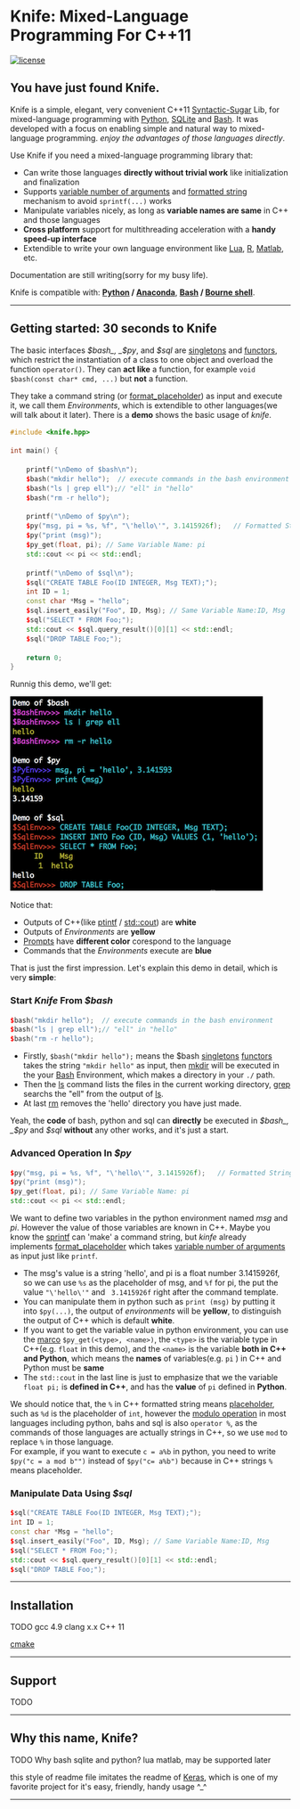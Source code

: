 # Knife: Mixed-Language Programming For C++11


[![license](https://img.shields.io/github/license/mashape/apistatus.svg?maxAge=2592000)](https://github.com/FeifanXu/knife/blob/master/LICENSE)

## You have just found Knife.

Knife is a simple, elegant, very convenient C++11 [Syntactic-Sugar](https://en.wikipedia.org/wiki/Syntactic_sugar) Lib, for mixed-language programming with [Python](https://www.python.org/), [SQLite](https://www.sqlite.org/) and [Bash](https://www.gnu.org/software/bash/). It was developed with a focus on enabling simple and natural way to mixed-language programming. *enjoy the advantages of those languages directly*.

Use Knife if you need a mixed-language programming library that:

- Can write those languages **directly without trivial work** like initialization and finalization
- Supports [variable number of arguments](http://publications.gbdirect.co.uk/c_book/chapter9/stdarg.html) and [formatted string](https://en.wikipedia.org/wiki/Printf_format_string) mechanism to avoid ```sprintf(...)``` works
- Manipulate variables nicely, as long as **variable names are same** in C++ and those languages
- **Cross platform** support for multithreading acceleration with a **handy speed-up interface**
- Extendible to write your own language environment like [Lua](http://www.lua.org/), [R](https://www.r-project.org/), [Matlab](https://www.mathworks.com/products/matlab.html), etc.


Documentation are still writing(sorry for my busy life).

Knife is compatible with: __[Python](https://www.python.org/) / [Anaconda](https://www.anaconda.com/what-is-anaconda/)__, __[Bash](https://en.wikipedia.org/wiki/Bash_(Unix_shell)) / [Bourne shell](https://en.wikipedia.org/wiki/Bourne_shell)__.


------------------

## Getting started: 30 seconds to Knife  
The basic interfaces _$bash_, _$py_, and _$sql_ are [singletons](https://en.wikipedia.org/wiki/Singleton_pattern) and [functors](https://www.cprogramming.com/tutorial/functors-function-objects-in-c++.html), which restrict the instantiation of a class to one object and overload the function ```operator()```. They can **act like** a function, for example ```void $bash(const char* cmd, ...)``` but **not** a function.  
  
  They take a command string (or [format_placeholder](https://en.wikipedia.org/wiki/Printf_format_string#Format_placeholder_specification)) as input and execute it, we call them *Environments*, which is extendible to other languages(we will talk about it later). There is a **demo** shows the basic usage of _knife_.
  

```C++
#include <knife.hpp>

int main() {

    printf("\nDemo of $bash\n");
    $bash("mkdir hello");  // execute commands in the bash environment
    $bash("ls | grep ell");// "ell" in "hello"
    $bash("rm -r hello");

    printf("\nDemo of $py\n");
    $py("msg, pi = %s, %f", "\'hello\'", 3.1415926f);   // Formatted String
    $py("print (msg)");
    $py_get(float, pi); // Same Variable Name: pi
    std::cout << pi << std::endl;

    printf("\nDemo of $sql\n");
    $sql("CREATE TABLE Foo(ID INTEGER, Msg TEXT);");
    int ID = 1;
    const char *Msg = "hello";
    $sql.insert_easily("Foo", ID, Msg); // Same Variable Name:ID, Msg
    $sql("SELECT * FROM Foo;");
    std::cout << $sql.query_result()[0][1] << std::endl;
    $sql("DROP TABLE Foo;");

    return 0;
}
```
Runnig this demo, we'll get:  

![all_usage](https://github.com/FeifanXu/knife/blob/master/pic/usage_simple_8.png)  
  
  Notice that:  
* Outputs of C++(like [ptintf](https://en.wikipedia.org/wiki/Printf_format_string) / [std::cout](https://en.wikipedia.org/wiki/Input/output_(C%2B%2B)#Input.2Foutput_streams)) are **white**  
* Outputs of _Environments_ are **yellow**  
* [Prompts](https://en.wikipedia.org/wiki/Command-line_interface#Command_prompt) have **different color** corespond to the language  
* Commands that the _Environments_ execute are **blue**  
  
That is just the first impression. Let's explain this demo in detail, which is very **simple**:

 
### Start _Knife_ From _$bash_

```C++
$bash("mkdir hello");  // execute commands in the bash environment
$bash("ls | grep ell");// "ell" in "hello"
$bash("rm -r hello");
```
  * Firstly, ```$bash("mkdir hello");``` means the $bash [singletons](https://en.wikipedia.org/wiki/Singleton_pattern) [functors](https://www.cprogramming.com/tutorial/functors-function-objects-in-c++.html) takes the string ```"mkdir hello"``` as input, then [mkdir](https://en.wikipedia.org/wiki/Mkdir) will be executed in the your [Bash](https://www.gnu.org/software/bash/) Environment, which makes a directory in your ```./``` path.  
  * Then the [ls](https://en.wikipedia.org/wiki/Ls) command lists the files in the current working directory, [grep](https://en.wikipedia.org/wiki/Grep) searchs the "ell" from the output of [ls](https://en.wikipedia.org/wiki/Ls).  
  * At last [rm](https://en.wikipedia.org/wiki/Rm_(Unix)) removes the 'hello' directory you have just made.  
  
  Yeah, the **code** of bash, python and sql can **directly** be executed in _$bash_, _$py_ and _$sql_ **without** any other works, and it's just a start.


### Advanced Operation In _$py_
```C++
$py("msg, pi = %s, %f", "\'hello\'", 3.1415926f);   // Formatted String
$py("print (msg)");
$py_get(float, pi); // Same Variable Name: pi
std::cout << pi << std::endl;
```
We want to define two variables in the python environment named _msg_ and _pi_. However the value of those variables are known in C++. Maybe you know the [sprintf](http://en.cppreference.com/w/c/io/fprintf) can 'make' a command string, but _kinfe_ already implements [format_placeholder](https://en.wikipedia.org/wiki/Printf_format_string#Format_placeholder_specification) which takes [variable number of arguments](http://publications.gbdirect.co.uk/c_book/chapter9/stdarg.html) as input just like ```printf```.
  * The msg's value is a string 'hello', and pi is a float number 3.1415926f, so we can use ```%s``` as the placeholder of msg, and ```%f``` for pi, the put the value ```"\'hello\'"``` and ``` 3.1415926f``` right after the command template.
  * You can manipulate them in python such as ```print (msg)``` by putting it into ```$py(...)```, the output of _environments_ will be **yellow**, to distinguish the output of C++ which is default **white**.
  * If you want to get the variable value in python environment, you can use the [marco](https://en.wikipedia.org/wiki/C_preprocessor#Macro_definition_and_expansion) ```$py_get(<type>, <name>)```, the ```<type>``` is the variable type in C++(e.g. ```float``` in this demo), and the ```<name>``` is the variable **both in C++ and Python**, which means the **names** of variables(e.g. ```pi``` ) in C++ and Python must be **same**   
  * The ```std::cout``` in the last line is just to emphasize that we the variable ```float pi;``` is **defined in C++**, and has the **value** of ```pi``` defined in **Python**.  

We should notice that, the ```%``` in C++ formatted string means [placeholder](https://en.wikipedia.org/wiki/Printf_format_string#Format_placeholder_specification), such as ```%d``` is the placeholder of ```int```, however the [modulo operation](https://en.wikipedia.org/wiki/Modulo_operation) in most languages including python, bahs and sql is also ```operator %```, as the commands of those languages are actually strings in C++, so we use ```mod``` to replace ```%``` in those language.  
For example, if you want to execute ```c = a%b``` in python, you need to write ```$py("c = a mod b"")``` instead of ```$py("c= a%b")``` because in C++ strings ```%``` means placeholder.
 

### Manipulate Data Using _$sql_
```C++
$sql("CREATE TABLE Foo(ID INTEGER, Msg TEXT);");
int ID = 1;
const char *Msg = "hello";
$sql.insert_easily("Foo", ID, Msg); // Same Variable Name:ID, Msg
$sql("SELECT * FROM Foo;");
std::cout << $sql.query_result()[0][1] << std::endl;
$sql("DROP TABLE Foo;");
```
------------------



## Installation

TODO
gcc 4.9
clang x.x
C++ 11

[cmake](https://cmake.org/)

------------------


## Support

TODO

------------------


## Why this name, Knife?
TODO
Why bash sqlite and python?
lua matlab, may be supported later

this style of readme file imitates the readme of [Keras](https://github.com/keras-team/keras), which is one of my favorite project for it's easy, friendly, handy usage ^_^

------------------
